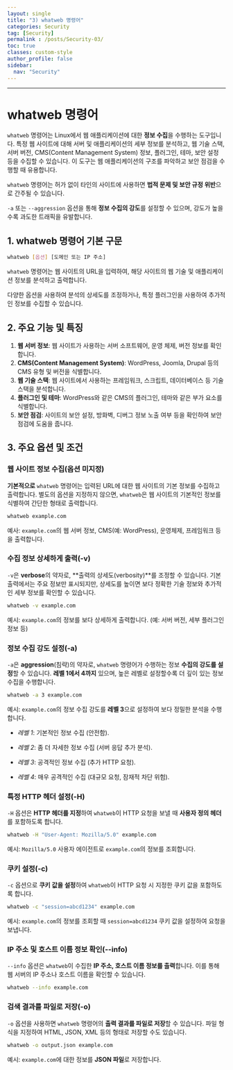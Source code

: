 ```yaml
---
layout: single
title: "3) whatweb 명령어"
categories: Security
tag: [Security]
permalink : /posts/Security-03/
toc: true
classes: custom-style
author_profile: false
sidebar:
  nav: "Security"
---
```


<hr>

# whatweb 명령어

`whatweb` 명령어는 Linux에서 웹 애플리케이션에 대한 **정보 수집**을 수행하는 도구입니다. 특정 웹 사이트에 대해 서버 및 애플리케이션의 세부 정보를 분석하고, 웹 기술 스택, 서버 버전, CMS(Content Management System) 정보, 플러그인, 테마, 보안 설정 등을 수집할 수 있습니다. 이 도구는 웹 애플리케이션의 구조를 파악하고 보안 점검을 수행할 때 유용합니다.

`whatweb` 명령어는 허가 없이 타인의 사이트에 사용하면 **법적 문제 및 보안 규정 위반**으로 간주될 수 있습니다.

`-a` 또는 `--aggression` 옵션을 통해 **정보 수집의 강도**를 설정할 수 있으며, 강도가 높을수록 과도한 트래픽을 유발합니다.

## 1. whatweb 명령어 기본 구문

```bash
whatweb [옵션] [도메인 또는 IP 주소]
```

`whatweb` 명령어는 웹 사이트의 URL을 입력하여, 해당 사이트의 웹 기술 및 애플리케이션 정보를 분석하고 출력합니다.

다양한 옵션을 사용하여 분석의 상세도를 조정하거나, 특정 플러그인을 사용하여 추가적인 정보를 수집할 수 있습니다.

## 2. 주요 기능 및 특징

1. **웹 서버 정보**: 웹 사이트가 사용하는 서버 소프트웨어, 운영 체제, 버전 정보를 확인합니다.
2. **CMS(Content Management System)**: WordPress, Joomla, Drupal 등의 CMS 유형 및 버전을 식별합니다.
3. **웹 기술 스택**: 웹 사이트에서 사용하는 프레임워크, 스크립트, 데이터베이스 등 기술 스택을 분석합니다.
4. **플러그인 및 테마**: WordPress와 같은 CMS의 플러그인, 테마와 같은 부가 요소를 식별합니다.
5. **보안 점검**: 사이트의 보안 설정, 방화벽, 디버그 정보 노출 여부 등을 확인하여 보안 점검에 도움을 줍니다.

## 3. 주요 옵션 및 조건

### 웹 사이트 정보 수집(옵션 미지정)

<b>기본적으로</b> `whatweb` 명령어는 입력된 URL에 대한 웹 사이트의 기본 정보를 수집하고 출력합니다. 별도의 옵션을 지정하지 않으면, `whatweb`은 웹 사이트의 기본적인 정보를 식별하여 간단한 형태로 출력합니다.

```bash
whatweb example.com
```

예사: `example.com`의 웹 서버 정보, CMS(예: WordPress), 운영체제, 프레임워크 등을 출력합니다.

### 수집 정보 상세하게 출력(-v)

`-v`은 <b>verbose</b>의 약자로, **출력의 상세도(verbosity)**를 조정할 수 있습니다. 기본 출력에서는 주요 정보만 표시되지만, 상세도를 높이면 보다 정확한 기술 정보와 추가적인 세부 정보를 확인할 수 있습니다.

```bash
whatweb -v example.com
```

예시: `example.com`의 정보를 보다 상세하게 출력합니다. (예: 서버 버전, 세부 플러그인 정보 등)

### 정보 수집 강도 설정(-a)

`-a`은 **aggression**(침략)의 약자로, `whatweb` 명령어가 수행하는 정보 **수집의 강도를 설정**할 수 있습니다. **레벨 1에서 4까지** 있으며, 높은 레벨로 설정할수록 더 깊이 있는 정보 수집을 수행합니다.

```bash
whatweb -a 3 example.com
```

예시: `example.com`의 정보 수집 강도를 <b>레벨 3</b>으로 설정하여 보다 정밀한 분석을 수행합니다.

- *레벨 1*: 기본적인 정보 수집 (안전함).

- *레벨 2*: 좀 더 자세한 정보 수집 (서버 응답 추가 분석).

- *레벨 3*: 공격적인 정보 수집 (추가 HTTP 요청).

- *레벨 4*: 매우 공격적인 수집 (대규모 요청, 잠재적 차단 위험).

### 특정 HTTP 헤더 설정(-H)

`-H` 옵션은 **HTTP 헤더를 지정**하여 `whatweb`이 HTTP 요청을 보낼 때 **사용자 정의 헤더**를 포함하도록 합니다.

```bash
whatweb -H "User-Agent: Mozilla/5.0" example.com
```

예시: `Mozilla/5.0` 사용자 에이전트로 `example.com`의 정보를 조회합니다.

### 쿠키 설정(-c)

`-c` 옵션으로 **쿠키 값을 설정**하여 `whatweb`이 HTTP 요청 시 지정한 쿠키 값을 포함하도록 합니다.

```bash
whatweb -c "session=abcd1234" example.com
```

예시: `example.com`의 정보를 조회할 때 `session=abcd1234` 쿠키 값을 설정하여 요청을 보냅니다.

### IP 주소 및 호스트 이름 정보 확인(--info)

`--info` 옵션은 `whatweb`이 수집한 **IP 주소, 호스트 이름 정보를 출력**합니다. 이를 통해 웹 서버의 IP 주소나 호스트 이름을 확인할 수 있습니다.

```bash
whatweb --info example.com
```

### 검색 결과를 파일로 저장(-o)

`-o` 옵션을 사용하면 `whatweb` 명령어의 **출력 결과를 파일로 저장**할 수 있습니다. 파일 형식을 지정하여 HTML, JSON, XML 등의 형태로 저장할 수도 있습니다.

```bash
whatweb -o output.json example.com
```

예시: `example.com`에 대한 정보를 <b>JSON 파일</b>로 저장합니다.

